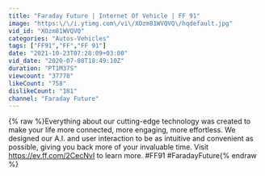 ```yaml
---
title: "Faraday Future | Internet Of Vehicle | FF 91"
image: "https:\/\/i.ytimg.com\/vi\/XOzm81WVQVQ\/hqdefault.jpg"
vid_id: "XOzm81WVQVQ"
categories: "Autos-Vehicles"
tags: ["FF91","FF","FF 91"]
date: "2021-10-23T07:28:09+03:00"
vid_date: "2020-07-08T18:49:10Z"
duration: "PT1M37S"
viewcount: "37778"
likeCount: "758"
dislikeCount: "181"
channel: "Faraday Future"
---
```

{% raw %}Everything about our cutting-edge technology was created to make your life more connected, more engaging, more effortless. We designed our A.I. and user interaction to be as intuitive and convenient as possible, giving you back more of your invaluable time. Visit <a rel="nofollow" target="blank" href="https://ev.ff.com/2CecNvI">https://ev.ff.com/2CecNvI</a> to learn more. #FF91 #FaradayFuture{% endraw %}
